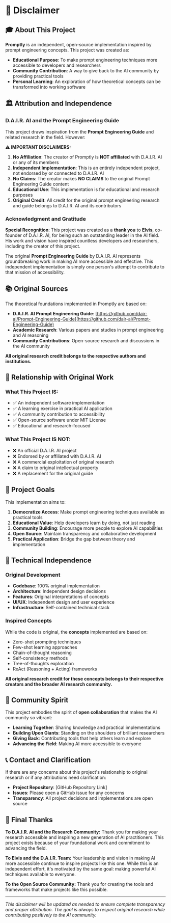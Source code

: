 # 📄 Disclaimer

## 🎓 About This Project

**Promptly** is an independent, open-source implementation inspired by prompt engineering concepts. This project was created as:

- **Educational Purpose**: To make prompt engineering techniques more accessible to developers and researchers
- **Community Contribution**: A way to give back to the AI community by providing practical tools
- **Personal Learning**: An exploration of how theoretical concepts can be transformed into working software

## 🏛️ Attribution and Independence

### D.A.I.R. AI and the Prompt Engineering Guide

This project draws inspiration from the **Prompt Engineering Guide** and related research in the field. However:

**⚠️ IMPORTANT DISCLAIMERS:**

1. **No Affiliation**: The creator of Promptly is **NOT affiliated** with D.A.I.R. AI or any of its members
2. **Independent Implementation**: This is an entirely independent project, not endorsed by or connected to D.A.I.R. AI
3. **No Claims**: The creator makes **NO CLAIMS** to the original Prompt Engineering Guide content
4. **Educational Use**: This implementation is for educational and research purposes
5. **Original Credit**: All credit for the original prompt engineering research and guide belongs to D.A.I.R. AI and its contributors

### Acknowledgment and Gratitude

**Special Recognition**: This project was created as a **thank you** to **Elvis**, co-founder of D.A.I.R. AI, for being such an outstanding leader in the AI field. His work and vision have inspired countless developers and researchers, including the creator of this project.

The original **Prompt Engineering Guide** by D.A.I.R. AI represents groundbreaking work in making AI more accessible and effective. This independent implementation is simply one person's attempt to contribute to that mission of accessibility.

## 📚 Original Sources

The theoretical foundations implemented in Promptly are based on:

- **D.A.I.R. AI Prompt Engineering Guide**: [https://github.com/dair-ai/Prompt-Engineering-Guide](https://github.com/dair-ai/Prompt-Engineering-Guide)
- **Academic Research**: Various papers and studies in prompt engineering and AI reasoning
- **Community Contributions**: Open-source research and discussions in the AI community

**All original research credit belongs to the respective authors and institutions.**

## 🤝 Relationship with Original Work

### What This Project IS:
- ✅ An independent software implementation
- ✅ A learning exercise in practical AI application
- ✅ A community contribution to accessibility
- ✅ Open-source software under MIT License
- ✅ Educational and research-focused

### What This Project IS NOT:
- ❌ An official D.A.I.R. AI project
- ❌ Endorsed by or affiliated with D.A.I.R. AI
- ❌ A commercial exploitation of original research
- ❌ A claim to original intellectual property
- ❌ A replacement for the original guide

## 🎯 Project Goals

This implementation aims to:

1. **Democratize Access**: Make prompt engineering techniques available as practical tools
2. **Educational Value**: Help developers learn by doing, not just reading
3. **Community Building**: Encourage more people to explore AI capabilities
4. **Open Source**: Maintain transparency and collaborative development
5. **Practical Application**: Bridge the gap between theory and implementation

## 🔧 Technical Independence

### Original Development
- **Codebase**: 100% original implementation
- **Architecture**: Independent design decisions
- **Features**: Original interpretations of concepts
- **UI/UX**: Independent design and user experience
- **Infrastructure**: Self-contained technical stack

### Inspired Concepts
While the code is original, the **concepts** implemented are based on:
- Zero-shot prompting techniques
- Few-shot learning approaches
- Chain-of-thought reasoning
- Self-consistency methods
- Tree-of-thoughts exploration
- ReAct (Reasoning + Acting) frameworks

**All original research credit for these concepts belongs to their respective creators and the broader AI research community.**

## 🌟 Community Spirit

This project embodies the spirit of **open collaboration** that makes the AI community so vibrant:

- **Learning Together**: Sharing knowledge and practical implementations
- **Building Upon Giants**: Standing on the shoulders of brilliant researchers
- **Giving Back**: Contributing tools that help others learn and explore
- **Advancing the Field**: Making AI more accessible to everyone

## 📞 Contact and Clarification

If there are any concerns about this project's relationship to original research or if any attributions need clarification:

- **Project Repository**: [GitHub Repository Link]
- **Issues**: Please open a GitHub issue for any concerns
- **Transparency**: All project decisions and implementations are open source

## 🙏 Final Thanks

**To D.A.I.R. AI and the Research Community:**
Thank you for making your research accessible and inspiring a new generation of AI practitioners. This project exists because of your foundational work and commitment to advancing the field.

**To Elvis and the D.A.I.R. Team:**
Your leadership and vision in making AI more accessible continue to inspire projects like this one. While this is an independent effort, it's motivated by the same goal: making powerful AI techniques available to everyone.

**To the Open Source Community:**
Thank you for creating the tools and frameworks that make projects like this possible.

---

*This disclaimer will be updated as needed to ensure complete transparency and proper attribution. The goal is always to respect original research while contributing positively to the AI community.*
